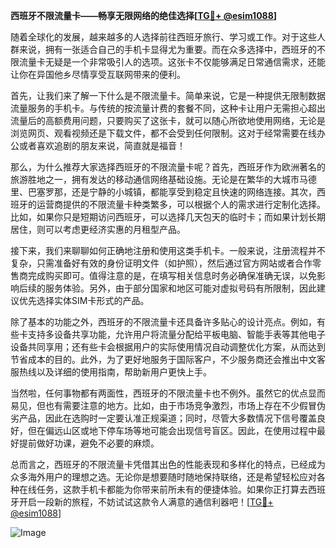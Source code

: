 **西班牙不限流量卡——畅享无限网络的绝佳选择[[TG💪+ @esim1088](https://t.me/s/esim1088)]**

随着全球化的发展，越来越多的人选择前往西班牙旅行、学习或工作。对于这些人群来说，拥有一张适合自己的手机卡显得尤为重要。而在众多选择中，西班牙的不限流量卡无疑是一个非常吸引人的选项。这张卡不仅能够满足日常通信需求，还能让你在异国他乡尽情享受互联网带来的便利。

首先，让我们来了解一下什么是不限流量卡。简单来说，它是一种提供无限制数据流量服务的手机卡。与传统的按流量计费的套餐不同，这种卡让用户无需担心超出流量后的高额费用问题，只要购买了这张卡，就可以随心所欲地使用网络，无论是浏览网页、观看视频还是下载文件，都不会受到任何限制。这对于经常需要在线办公或者喜欢追剧的朋友来说，简直就是福音！

那么，为什么推荐大家选择西班牙的不限流量卡呢？首先，西班牙作为欧洲著名的旅游胜地之一，拥有发达的移动通信网络基础设施。无论是在繁华的大城市马德里、巴塞罗那，还是宁静的小城镇，都能享受到稳定且快速的网络连接。其次，西班牙的运营商提供的不限流量卡种类繁多，可以根据个人的需求进行定制化选择。比如，如果你只是短期访问西班牙，可以选择几天包天的临时卡；而如果计划长期居住，则可以考虑更经济实惠的月租型产品。

接下来，我们来聊聊如何正确地注册和使用这类手机卡。一般来说，注册流程并不复杂，只需准备好有效的身份证明文件（如护照），然后通过官方网站或者合作零售商完成购买即可。值得注意的是，在填写相关信息时务必确保准确无误，以免影响后续的服务体验。另外，由于部分国家和地区可能对虚拟号码有所限制，因此建议优先选择实体SIM卡形式的产品。

除了基本的功能之外，西班牙的不限流量卡还具备许多贴心的设计亮点。例如，有些卡支持多设备共享功能，允许用户将流量分配给平板电脑、智能手表等其他电子设备共同享用；还有些卡会根据用户的实际使用情况自动调整优化方案，从而达到节省成本的目的。此外，为了更好地服务于国际客户，不少服务商还会推出中文客服热线以及详细的使用指南，帮助新用户更快上手。

当然啦，任何事物都有两面性，西班牙的不限流量卡也不例外。虽然它的优点显而易见，但也有需要注意的地方。比如，由于市场竞争激烈，市场上存在不少假冒伪劣产品，因此在选购时一定要认准正规渠道；同时，尽管大多数情况下信号覆盖良好，但在偏远山区或地下停车场等地可能会出现信号盲区。因此，在使用过程中最好提前做好功课，避免不必要的麻烦。

总而言之，西班牙的不限流量卡凭借其出色的性能表现和多样化的特点，已经成为众多海外用户的理想之选。无论你是想要随时随地保持联络，还是希望轻松应对各种在线任务，这款手机卡都能为你带来前所未有的便捷体验。如果你正打算去西班牙开启一段新的旅程，不妨试试这款令人满意的通信利器吧！[[TG💪+ @esim1088](https://t.me/s/esim1088)] 

![Image](https://i.postimg.cc/4NQfJmqS/Snipaste-2025-05-13-00-14-12.png)